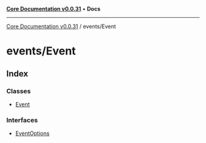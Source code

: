 [**Core Documentation v0.0.31**](../../README.md) • **Docs**

***

[Core Documentation v0.0.31](../../modules.md) / events/Event

# events/Event

## Index

### Classes

- [Event](classes/Event.md)

### Interfaces

- [EventOptions](interfaces/EventOptions.md)
